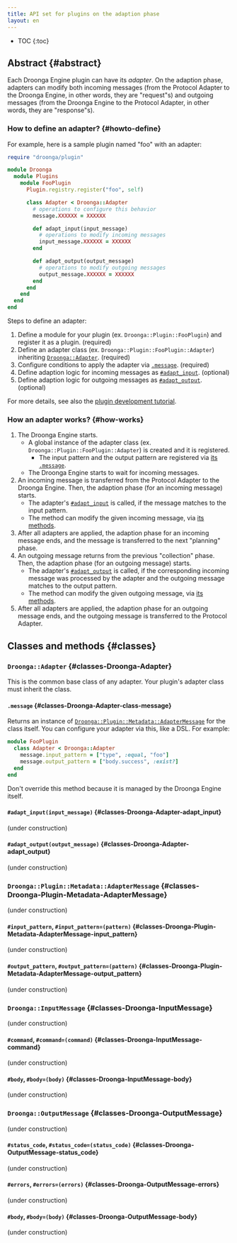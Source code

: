 ```yaml
---
title: API set for plugins on the adaption phase
layout: en
---
```


* TOC
{:toc}


## Abstract {#abstract}

Each Droonga Engine plugin can have its *adapter*. On the adaption phase, adapters can modify both incoming messages (from the Protocol Adapter to the Droonga Engine, in other words, they are "request"s) and outgoing messages (from the Droonga Engine to the Protocol Adapter, in other words, they are "response"s).


### How to define an adapter? {#howto-define}

For example, here is a sample plugin named "foo" with an adapter:

~~~ruby
require "droonga/plugin"

module Droonga
  module Plugins
    module FooPlugin
      Plugin.registry.register("foo", self)

      class Adapter < Droonga::Adapter
        # operations to configure this behavior
        message.XXXXXX = XXXXXX

        def adapt_input(input_message)
          # operations to modify incoming messages
          input_message.XXXXXX = XXXXXX
        end

        def adapt_output(output_message)
          # operations to modify outgoing messages
          output_message.XXXXXX = XXXXXX
        end
      end
    end
  end
end
~~~

Steps to define an adapter:

 1. Define a module for your plugin (ex. `Droonga::Plugin::FooPlugin`) and register it as a plugin. (required)
 2. Define an adapter class (ex. `Droonga::Plugin::FooPlugin::Adapter`) inheriting [`Droonga::Adapter`](#classes-Droonga-Adapter). (required)
 3. Configure conditions to apply the adapter via [`.message`](#classes-Droonga-Adapter-class-message). (required)
 4. Define adaption logic for incoming messages as [`#adapt_input`](#classes-Droonga-Adapter-adapt_input). (optional)
 5. Define adaption logic for outgoing messages as [`#adapt_output`](#classes-Droonga-Adapter-adapt_output). (optional)

For more details, see also the [plugin development tutorial](../../../tutorial/plugin-development/adapter/).


### How an adapter works? {#how-works}

 1. The Droonga Engine starts.
    * A global instance of the adapter class (ex. `Droonga::Plugin::FooPlugin::Adapter`) is created and it is registered.
      * The input pattern and the output pattern are registered via [its `.message`](#classes-Droonga-Adapter-class-message).
    * The Droonga Engine starts to wait for incoming messages.
 2. An incoming message is transferred from the Protocol Adapter to the Droonga Engine.
    Then, the adaption phase (for an incoming message) starts.
    * The adapter's [`#adapt_input`](#classes-Droonga-Adapter-adapt_input) is called, if the message matches to the input pattern.
    * The method can modify the given incoming message, via [its methods](#classes-Droonga-InputMessage).
 3. After all adapters are applied, the adaption phase for an incoming message ends, and the message is transferred to the next "planning" phase.
 4. An outgoing message returns from the previous "collection" phase.
    Then, the adaption phase (for an outgoing message) starts.
    * The adapter's [`#adapt_output`](#classes-Droonga-Adapter-adapt_output) is called, if the corresponding incoming message was processed by the adapter and the outgoing message matches to the output pattern.
    * The method can modify the given outgoing message, via [its methods](#classes-Droonga-OutputMessage).
 5. After all adapters are applied, the adaption phase for an outgoing message ends, and the outgoing message is transferred to the Protocol Adapter.


## Classes and methods {#classes}

### `Droonga::Adapter` {#classes-Droonga-Adapter}

This is the common base class of any adapter. Your plugin's adapter class must inherit the class.

#### `.message` {#classes-Droonga-Adapter-class-message}

Returns an instance of [`Droonga::Plugin::Metadata::AdapterMessage`](#classes-Droonga-Plugin-Metadata-AdapterMessage) for the class itself. You can configure your adapter via this, like a DSL. For example:

~~~ruby
module FooPlugin
  class Adapter < Droonga::Adapter
    message.input_pattern = ["type", :equal, "foo"]
    message.output_pattern = ["body.success", :exist?]
  end
end
~~~

Don't override this method because it is managed by the Droonga Engine itself.

#### `#adapt_input(input_message)` {#classes-Droonga-Adapter-adapt_input}



(under construction)

#### `#adapt_output(output_message)` {#classes-Droonga-Adapter-adapt_output}

(under construction)

### `Droonga::Plugin::Metadata::AdapterMessage` {#classes-Droonga-Plugin-Metadata-AdapterMessage}

(under construction)

#### `#input_pattern`, `#input_pattern=(pattern)` {#classes-Droonga-Plugin-Metadata-AdapterMessage-input_pattern}

(under construction)

#### `#output_pattern`, `#output_pattern=(pattern)` {#classes-Droonga-Plugin-Metadata-AdapterMessage-output_pattern}

(under construction)

### `Droonga::InputMessage` {#classes-Droonga-InputMessage}

(under construction)

#### `#command`, `#command=(command)` {#classes-Droonga-InputMessage-command}

(under construction)

#### `#body`, `#body=(body)` {#classes-Droonga-InputMessage-body}

(under construction)

### `Droonga::OutputMessage` {#classes-Droonga-OutputMessage}

(under construction)

#### `#status_code`, `#status_code=(status_code)` {#classes-Droonga-OutputMessage-status_code}

(under construction)

#### `#errors`, `#errors=(errors)` {#classes-Droonga-OutputMessage-errors}

(under construction)

#### `#body`, `#body=(body)` {#classes-Droonga-OutputMessage-body}

(under construction)



